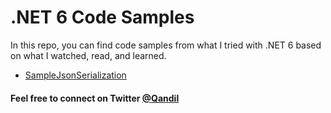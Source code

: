 ﻿# .NET 6 Code Samples
 
 In this repo, you can find code samples from what I tried with .NET 6 based on what I watched, read, and learned.
 
 * [SampleJsonSerialization](https://github.com/Qandil/dotnet6_samples/tree/main/SampleJsonSerialization)

#### Feel free to connect on Twitter [@Qandil](https://twitter.com/Qandil)

